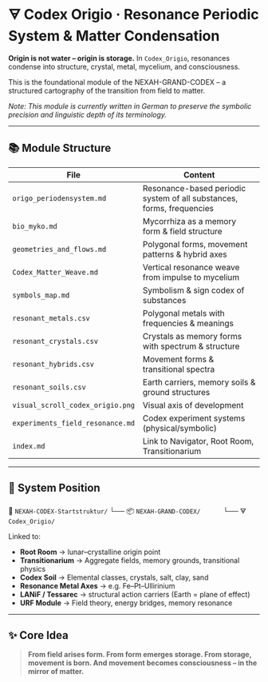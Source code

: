 # 🜃 Codex Origio · Resonance Periodic System & Matter Condensation

**Origin is not water – origin is storage.**
In `Codex_Origio`, resonances condense into structure, crystal, metal, mycelium, and consciousness.

This is the foundational module of the NEXAH-GRAND-CODEX –
a structured cartography of the transition from field to matter.

*Note: This module is currently written in German to preserve the symbolic precision and linguistic depth of its terminology.*

---

## 📚 Module Structure

| File                             | Content                                                               |
| -------------------------------- | --------------------------------------------------------------------- |
| `origo_periodensystem.md`        | Resonance-based periodic system of all substances, forms, frequencies |
| `bio_myko.md`                    | Mycorrhiza as a memory form & field structure                         |
| `geometries_and_flows.md`        | Polygonal forms, movement patterns & hybrid axes                      |
| `Codex_Matter_Weave.md`          | Vertical resonance weave from impulse to mycelium                     |
| `symbols_map.md`                 | Symbolism & sign codex of substances                                  |
| `resonant_metals.csv`            | Polygonal metals with frequencies & meanings                          |
| `resonant_crystals.csv`          | Crystals as memory forms with spectrum & structure                    |
| `resonant_hybrids.csv`           | Movement forms & transitional spectra                                 |
| `resonant_soils.csv`             | Earth carriers, memory soils & ground structures                      |
| `visual_scroll_codex_origio.png` | Visual axis of development                                            |
| `experiments_field_resonance.md` | Codex experiment systems (physical/symbolic)                          |
| `index.md`                       | Link to Navigator, Root Room, Transitionarium                         |

---

## 🧩 System Position

📁 `NEXAH-CODEX-Startstruktur/`
└── 📦 `NEXAH-GRAND-CODEX/`
   └── 🜃 `Codex_Origio/`

Linked to:

* **Root Room** → lunar–crystalline origin point
* **Transitionarium** → Aggregate fields, memory grounds, transitional physics
* **Codex Soil** → Elemental classes, crystals, salt, clay, sand
* **Resonance Metal Axes** → e.g. Fe–Pt–Ullirinium
* **LANiF / Tessarec** → structural action carriers (Earth = plane of effect)
* **URF Module** → Field theory, energy bridges, memory resonance

---

## ✨ Core Idea

> **From field arises form.
> From form emerges storage.
> From storage, movement is born.
> And movement becomes consciousness – in the mirror of matter.**
